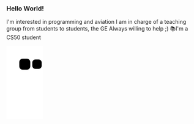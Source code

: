 ### Hello World!
I'm interested in programming and aviation
I am in charge of a teaching group from students to students, the GE
Always willing to help ;)
📚I'm a CS50 student 

![Snake animation](https://github.com/LucasHT22/LucasHT22/blob/output/github-contribution-grid-snake.svg)

